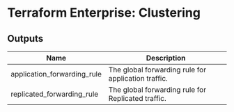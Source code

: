 # Terraform Enterprise: Clustering

## Outputs

| Name | Description |
|------|-------------|
| application\_forwarding\_rule | The global forwarding rule for application traffic. |
| replicated\_forwarding\_rule | The global forwarding rule for Replicated traffic. |

